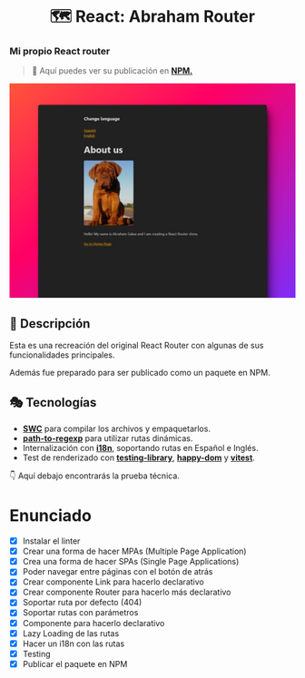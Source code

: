 <div align='center'>

# 🗺 React: Abraham Router

</div>

### Mi propio React router

> 🧩 Aquí puedes ver su publicación en [**NPM.**](https://www.npmjs.com/package/abraham-router)

![vista-previa](./public/preview/01-page-preview.jpg)

## 🚀 Descripción

Esta es una recreación del original React Router con algunas de sus funcionalidades principales.

Además fue preparado para ser publicado como un paquete en NPM.

## 🎭 Tecnologías

- [**SWC**](https://swc.rs/) para compilar los archivos y empaquetarlos.
- [**path-to-regexp**](https://github.com/pillarjs/path-to-regexp) para utilizar rutas dinámicas.
- Internalización con [**i18n**](https://developer.mozilla.org/en-US/docs/Mozilla/Add-ons/WebExtensions/API/i18n), soportando rutas en Español e Inglés.
- Test de renderizado con [**testing-library**](https://testing-library.com/docs/react-testing-library/intro/), [**happy-dom**](https://www.npmjs.com/package/happy-dom) y [**vitest**](https://vitest.dev/).

👇 Aquí debajo encontrarás la prueba técnica.

# Enunciado

- [x] Instalar el linter
- [x] Crear una forma de hacer MPAs (Multiple Page Application)
- [x] Crea una forma de hacer SPAs (Single Page Applications)
- [x] Poder navegar entre páginas con el botón de atrás
- [x] Crear componente Link para hacerlo declarativo
- [x] Crear componente Router para hacerlo más declarativo
- [x] Soportar ruta por defecto (404)
- [x] Soportar rutas con parámetros
- [x] Componente <Route /> para hacerlo declarativo
- [x] Lazy Loading de las rutas
- [x] Hacer un i18n con las rutas
- [x] Testing
- [x] Publicar el paquete en NPM
